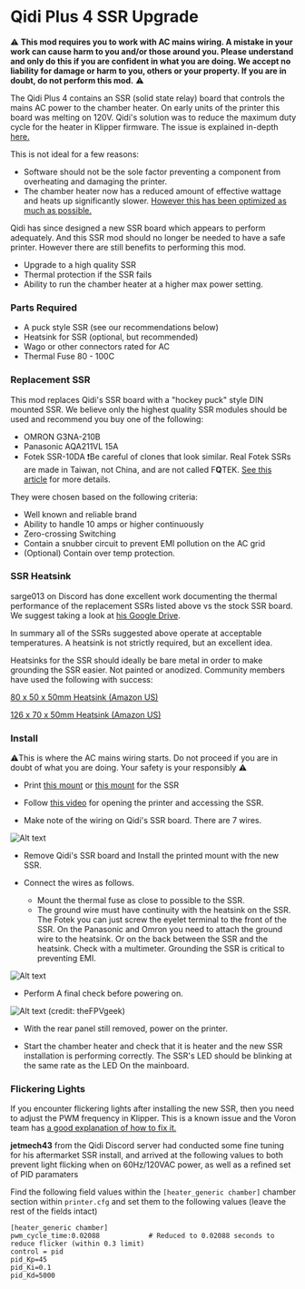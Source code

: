 # Qidi Plus 4 SSR Upgrade

⚠️ **This mod requires you to work with AC mains wiring. A mistake in your work can cause harm to you and/or those around you. Please understand and only do this if you are confident in what you are doing. We accept no liability for damage or harm to you, others or your property. If you are in doubt, do not perform this mod.** ⚠️ 

The Qidi Plus 4 contains an SSR (solid state relay) board that controls the mains AC power to the chamber heater. On early units of the printer this board was melting on 120V. Qidi's solution was to reduce the maximum duty cycle for the heater in Klipper firmware. The issue is explained in-depth [here.](https://github.com/qidi-community/Plus4-Wiki/tree/main/content/ssr-board)

This is not ideal for a few reasons:

- Software should not be the sole factor preventing a component from overheating and damaging the printer. 
- The chamber heater now has a reduced amount of effective wattage and heats up significantly slower. [However this has been optimized as much as possible.](https://github.com/qidi-community/Plus4-Wiki/tree/main/content/tuning-for-40-percent-heater-power)

Qidi has since designed a new SSR board which appears to perform adequately. And this SSR mod should no longer be needed to have a safe printer. However there are still benefits to performing this mod.

- Upgrade to a high quality SSR
- Thermal protection if the SSR fails
- Ability to run the chamber heater at a higher max power setting.


### Parts Required

- A puck style SSR (see our recommendations below)
- Heatsink for SSR (optional, but recommended)
- Wago or other connectors rated for AC
- Thermal Fuse 80 - 100C

### Replacement SSR

This mod replaces Qidi's SSR board with a "hockey puck" style DIN mounted SSR. We believe only the highest quality SSR modules should be used and recommend you buy one of the following: 

- OMRON G3NA-210B
- Panasonic AQA211VL 15A
- Fotek SSR-10DA ❗Be careful of clones that look similar. Real Fotek SSRs are made in Taiwan, not China, and are not called F**Q**TEK. [See this article](https://protosupplies.com/inferior-counterfeit-fotek-ssr-25-solid-state-relays-on-the-market/) for more details. 

They were chosen based on the following criteria:

- Well known and reliable brand
- Ability to handle 10 amps or higher continuously
- Zero-crossing Switching
- Contain a snubber circuit to prevent EMI pollution on the AC grid
- (Optional) Contain over temp protection. 

### SSR Heatsink

sarge013 on Discord has done excellent work documenting the thermal performance of the replacement SSRs listed above vs the stock SSR board. We suggest taking a look at [his Google Drive](https://drive.google.com/drive/folders/18jHYNrEYjhrYad5NhcfUCJCpBB3ILfZh). 

In summary all of the SSRs suggested above operate at acceptable temperatures. A heatsink is not strictly required, but an excellent idea. 

Heatsinks for the SSR should ideally be bare metal in order to make grounding the SSR easier. Not painted or anodized. Community members have used the following with success:

[80 x 50 x 50mm Heatsink (Amazon US)](https://www.amazon.com/Easycargo-Aluminum-Heatsink-80x50x50mm-80mmx50mmx50mm/dp/B07B3Y2ZNY?th=1)

[126 x 70 x 50mm Heatsink (Amazon US)](https://www.amazon.com/dp/B07QJ8DV8G)


### Install

⚠️This is where the AC mains wiring starts. Do not proceed if you are in doubt of what you are doing. Your safety is your responsibly ⚠️


- Print [this mount](https://www.printables.com/model/1052218-qidi-plus-4-ssr-board-mount) or [this mount](https://www.printables.com/model/1057104-qidi-plus-4-modular-ssr-mounting-bracket/files) for the SSR 

- Follow [this video](https://drive.google.com/drive/folders/180hEn-bLIeLqfGz-xd5-HUZBBD4ypZ1-) for opening the printer and accessing the SSR.

- Make note of the wiring on Qidi's SSR board. There are 7 wires.

![Alt text](ssr-board-wiring.png)

- Remove Qidi's SSR board and Install the printed mount with the new SSR.

- Connect the wires as follows.
  - Mount the thermal fuse as close to possible to the SSR.
  - The ground wire must have continuity with the heatsink on the SSR. The Fotek you can just screw the eyelet terminal to the front of the SSR. On the Panasonic and Omron you need to attach the ground wire to the heatsink. Or on the back between the SSR and the heatsink. Check with a multimeter. Grounding the SSR is critical to preventing EMI.

![Alt text](ssr-upgrade-wiring.png)

- Perform A final check before powering on.

![Alt text](ssr_installed.jpg)
(credit: theFPVgeek)

- With the rear panel still removed, power on the printer.  

- Start the chamber heater and check that it is heater and the new SSR installation is performing correctly. The SSR's LED should be blinking at the same rate as the LED On the mainboard.


### Flickering Lights

If you encounter flickering lights after installing the new SSR, then you need to adjust the PWM frequency in Klipper. This is a known issue and the Voron team has [a good explanation of how to fix it.](https://docs.vorondesign.com/community/troubleshooting/cat40/lights_flickering.html)


**jetmech43** from the Qidi Discord server had conducted some fine tuning for his aftermarket SSR install, and arrived at the following values to both prevent light flicking when on 60Hz/120VAC power, as well as a refined set of PID paramaters

Find the following field values within the `[heater_generic chamber]` chamber section within `printer.cfg` and set them to the following values (leave the rest of the fields intact)

```
[heater_generic chamber]
pwm_cycle_time:0.02088            # Reduced to 0.02088 seconds to reduce flicker (within 0.3 limit)
control = pid
pid_Kp=45
pid_Ki=0.1
pid_Kd=5000
```




